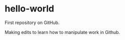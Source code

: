 # hello-world
First repository on GitHub.

Making edits to learn how to manipulate work in Github.

